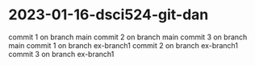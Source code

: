 
# 2023-01-16-dsci524-git-dan
commit 1 on branch main
commit 2 on branch main
commit 3 on branch main
commit 1 on branch ex-branch1
commit 2 on branch ex-branch1
commit 3 on branch ex-branch1
